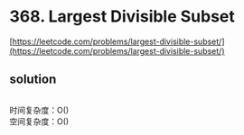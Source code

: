 # 368. Largest Divisible Subset
[https://leetcode.com/problems/largest-divisible-subset/](https://leetcode.com/problems/largest-divisible-subset/)


## solution

```python

```
时间复杂度：O() <br>
空间复杂度：O()
